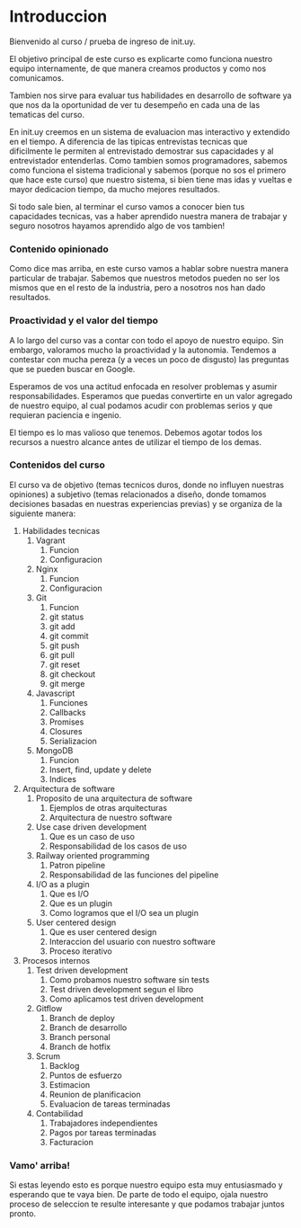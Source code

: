 # Introduccion

Bienvenido al curso / prueba de ingreso de init.uy.

El objetivo principal de este curso es explicarte como funciona nuestro equipo internamente, de que manera creamos productos y como nos comunicamos.

Tambien nos sirve para evaluar tus habilidades en desarrollo de software ya que nos da la oportunidad de ver tu desempeño en cada una de las tematicas del curso.

En init.uy creemos en un sistema de evaluacion mas interactivo y extendido en el tiempo. A diferencia de las tipicas entrevistas tecnicas que dificilmente le permiten al entrevistado demostrar sus capacidades y al entrevistador entenderlas. Como tambien somos programadores, sabemos como funciona el sistema tradicional y sabemos (porque no sos el primero que hace este curso) que nuestro sistema, si bien tiene mas idas y vueltas e mayor dedicacion tiempo, da mucho mejores resultados.

Si todo sale bien, al terminar el curso vamos a conocer bien tus capacidades tecnicas, vas a haber aprendido nuestra manera de trabajar y seguro nosotros hayamos aprendido algo de vos tambien!

### Contenido opinionado

Como dice mas arriba, en este curso vamos a hablar sobre nuestra manera particular de trabajar. Sabemos que nuestros metodos pueden no ser los mismos que en el resto de la industria, pero a nosotros nos han dado resultados.

### Proactividad y el valor del tiempo

A lo largo del curso vas a contar con todo el apoyo de nuestro equipo. Sin embargo, valoramos mucho la proactividad y la autonomia. Tendemos a contestar con mucha pereza (y a veces un poco de disgusto) las preguntas que se pueden buscar en Google.

Esperamos de vos una actitud enfocada en resolver problemas y asumir responsabilidades. Esperamos que puedas convertirte en un valor agregado de nuestro equipo, al cual podamos acudir con problemas serios y que requieran paciencia e ingenio.

El tiempo es lo mas valioso que tenemos. Debemos agotar todos los recursos a nuestro alcance antes de utilizar el tiempo de los demas.

### Contenidos del curso

El curso va de objetivo (temas tecnicos duros, donde no influyen nuestras opiniones) a subjetivo (temas relacionados a diseño, donde tomamos decisiones basadas en nuestras experiencias previas) y se organiza de la siguiente manera:

1. Habilidades tecnicas
    1. Vagrant
        1. Funcion
        2. Configuracion
    2. Nginx
        1. Funcion
        2. Configuracion
    3. Git
        1. Funcion
  	    2. git status
  	    3. git add
  	    4. git commit
  	    5. git push
  	    6. git pull
  	    7. git reset
  	    8. git checkout
  	    9. git merge
    4. Javascript
  	    1. Funciones
  	    2. Callbacks
  	    3. Promises
  	    4. Closures
  	    5. Serializacion
    5. MongoDB
  	    1. Funcion
  	    2. Insert, find, update y delete
  	    3. Indices
2. Arquitectura de software
    1. Proposito de una arquitectura de software
        1. Ejemplos de otras arquitecturas
        2. Arquitectura de nuestro software
    2. Use case driven development
        1. Que es un caso de uso
        2. Responsabilidad de los casos de uso
    3. Railway oriented programming
  	    1. Patron pipeline
  	    2. Responsabilidad de las funciones del pipeline
    4. I/O as a plugin
      	1. Que es I/O
  	    2. Que es un plugin
  	    3. Como logramos que el I/O sea un plugin
    5. User centered design
  	    1. Que es user centered design
  	    2. Interaccion del usuario con nuestro software
  	    3. Proceso iterativo
3. Procesos internos
    1. Test driven development
        1. Como probamos nuestro software sin tests
  	    2. Test driven development segun el libro
  	    3. Como aplicamos test driven development
    2. Gitflow
        1. Branch de deploy
        2. Branch de desarrollo
        3. Branch personal
        4. Branch de hotfix
    3. Scrum
  	    1. Backlog
  	    2. Puntos de esfuerzo
  	    3. Estimacion
  	    4. Reunion de planificacion
  	    5. Evaluacion de tareas terminadas
    4. Contabilidad
  	    1. Trabajadores independientes
  	    2. Pagos por tareas terminadas
  	    3. Facturacion

### Vamo' arriba!

Si estas leyendo esto es porque nuestro equipo esta muy entusiasmado y esperando que te vaya bien. De parte de todo el equipo, ojala nuestro proceso de seleccion te resulte interesante y que podamos trabajar juntos pronto.